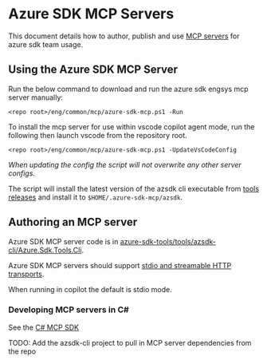 # Azure SDK MCP Servers

This document details how to author, publish and use [MCP servers](https://github.com/modelcontextprotocol) for azure sdk team usage.

## Using the Azure SDK MCP Server

Run the below command to download and run the azure sdk engsys mcp server manually:

```
<repo root>/eng/common/mcp/azure-sdk-mcp.ps1 -Run
```

To install the mcp server for use within vscode copilot agent mode, run the following then launch vscode from the repository root.

```
<repo root>/eng/common/mcp/azure-sdk-mcp.ps1 -UpdateVsCodeConfig
```

*When updating the config the script will not overwrite any other server configs.*

The script will install the latest version of the azsdk cli executable from [tools releases](https://github.com/Azure/azure-sdk-tools/releases) and install it to `$HOME/.azure-sdk-mcp/azsdk`.

## Authoring an MCP server

Azure SDK MCP server code is in [azure-sdk-tools/tools/azsdk-cli/Azure.Sdk.Tools.Cli](https://github.com/Azure/azure-sdk-tools/tree/main/tools/azsdk-cli/Azure.Sdk.Tools.Cli).

Azure SDK MCP servers should support [stdio and streamable HTTP transports](https://modelcontextprotocol.io/docs/concepts/transports).

When running in copilot the default is stdio mode.

### Developing MCP servers in C#

See the [C# MCP SDK](https://github.com/modelcontextprotocol/csharp-sdk)

TODO: Add the azsdk-cli project to pull in MCP server dependencies from the repo

